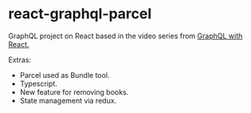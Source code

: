 # react-graphql-parcel

GraphQL project on React based in the video series from [GraphQL with React.](https://www.youtube.com/watch?v=Y0lDGjwRYKw&list=PL4cUxeGkcC9iK6Qhn-QLcXCXPQUov1U7f)

Extras:
- Parcel used as Bundle tool.
- Typescript.
- New feature for removing books.
- State management via redux.